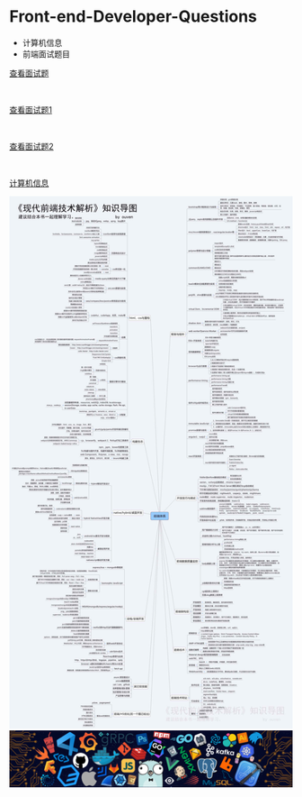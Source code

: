 # Front-end-Developer-Questions
+ 计算机信息
+ 前端面试题目


<a href="front-end-questions.md">查看面试题</a>

<br/>

<a href="front-lv1.md">查看面试题1</a>

<br/>

<a href="front-high.md">查看面试题2</a>

<br/>

<a href="计算机信息.md">计算机信息</a>



<img src="前端技术.jpg"/>

<img src="fav.png"/>



